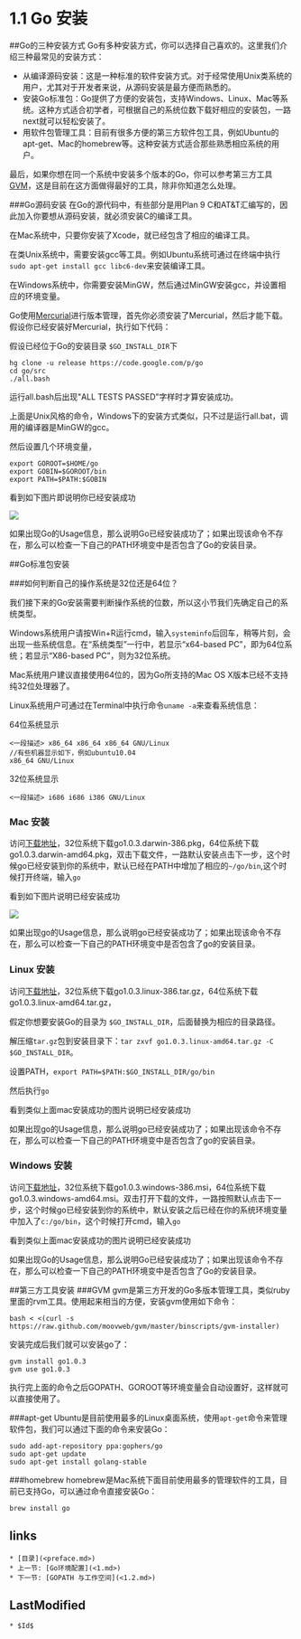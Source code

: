 # 1.1 Go 安装

##Go的三种安装方式
Go有多种安装方式，你可以选择自己喜欢的。这里我们介绍三种最常见的安装方式：

- 从编译源码安装：这是一种标准的软件安装方式。对于经常使用Unix类系统的用户，尤其对于开发者来说，从源码安装是最方便而熟悉的。
- 安装Go标准包：Go提供了方便的安装包，支持Windows、Linux、Mac等系统。这种方式适合初学者，可根据自己的系统位数下载好相应的安装包，一路next就可以轻松安装了。
- 用软件包管理工具：目前有很多方便的第三方软件包工具，例如Ubuntu的apt-get、Mac的homebrew等。这种安装方式适合那些熟悉相应系统的用户。

最后，如果你想在同一个系统中安装多个版本的Go，你可以参考第三方工具[GVM](https://github.com/moovweb/gvm)，这是目前在这方面做得最好的工具，除非你知道怎么处理。

###Go源码安装
在Go的源代码中，有些部分是用Plan 9 C和AT&T汇编写的，因此加入你要想从源码安装，就必须安装C的编译工具。

在Mac系统中，只要你安装了Xcode，就已经包含了相应的编译工具。

在类Unix系统中，需要安装gcc等工具。例如Ubuntu系统可通过在终端中执行`sudo apt-get install gcc libc6-dev`来安装编译工具。

在Windows系统中，你需要安装MinGW，然后通过MinGW安装gcc，并设置相应的环境变量。

Go使用[Mercurial][hg]进行版本管理，首先你必须安装了Mercurial，然后才能下载。假设你已经安装好Mercurial，执行如下代码：

假设已经位于Go的安装目录 `$GO_INSTALL_DIR`下

	hg clone -u release https://code.google.com/p/go
	cd go/src
	./all.bash

运行all.bash后出现"ALL TESTS PASSED"字样时才算安装成功。

上面是Unix风格的命令，Windows下的安装方式类似，只不过是运行all.bat，调用的编译器是MinGW的gcc。

然后设置几个环境变量，

	export GOROOT=$HOME/go
	export GOBIN=$GOROOT/bin
	export PATH=$PATH:$GOBIN

看到如下图片即说明你已经安装成功

![](images/1.1.mac.png?raw=true)

如果出现Go的Usage信息，那么说明Go已经安装成功了；如果出现该命令不存在，那么可以检查一下自己的PATH环境变中是否包含了Go的安装目录。


##Go标准包安装

###如何判断自己的操作系统是32位还是64位？

我们接下来的Go安装需要判断操作系统的位数，所以这小节我们先确定自己的系统类型。

Windows系统用户请按Win+R运行cmd，输入`systeminfo`后回车，稍等片刻，会出现一些系统信息。在“系统类型”一行中，若显示“x64-based PC”，即为64位系统；若显示“X86-based PC”，则为32位系统。

Mac系统用户建议直接使用64位的，因为Go所支持的Mac OS X版本已经不支持纯32位处理器了。

Linux系统用户可通过在Terminal中执行命令`uname -a`来查看系统信息：

64位系统显示

	<一段描述> x86_64 x86_64 x86_64 GNU/Linux
	//有些机器显示如下，例如ubuntu10.04
	x86_64 GNU/Linux

32位系统显示

	<一段描述> i686 i686 i386 GNU/Linux

### Mac 安装

访问[下载地址][downlink]，32位系统下载go1.0.3.darwin-386.pkg，64位系统下载go1.0.3.darwin-amd64.pkg，双击下载文件，一路默认安装点击下一步，这个时候go已经安装到你的系统中，默认已经在PATH中增加了相应的`~/go/bin`,这个时候打开终端，输入`go`

看到如下图片说明已经安装成功

![](images/1.1.mac.png?raw=true)

如果出现go的Usage信息，那么说明go已经安装成功了；如果出现该命令不存在，那么可以检查一下自己的PATH环境变中是否包含了go的安装目录。

### Linux 安装

访问[下载地址][downlink]，32位系统下载go1.0.3.linux-386.tar.gz，64位系统下载go1.0.3.linux-amd64.tar.gz，

假定你想要安装Go的目录为 `$GO_INSTALL_DIR`，后面替换为相应的目录路径。

解压缩`tar.gz`包到安装目录下：`tar zxvf go1.0.3.linux-amd64.tar.gz -C $GO_INSTALL_DIR`。

设置PATH，`export PATH=$PATH:$GO_INSTALL_DIR/go/bin`

然后执行`go`

看到类似上面mac安装成功的图片说明已经安装成功

如果出现go的Usage信息，那么说明go已经安装成功了；如果出现该命令不存在，那么可以检查一下自己的PATH环境变中是否包含了go的安装目录。

### Windows 安装

访问[下载地址][downlink]，32位系统下载go1.0.3.windows-386.msi，64位系统下载go1.0.3.windows-amd64.msi。双击打开下载的文件，一路按照默认点击下一步，这个时候go已经安装到你的系统中，默认安装之后已经在你的系统环境变量中加入了`c:/go/bin`，这个时候打开cmd，输入`go`

看到类似上面mac安装成功的图片说明已经安装成功

如果出现Go的Usage信息，那么说明Go已经安装成功了；如果出现该命令不存在，那么可以检查一下自己的PATH环境变中是否包含了Go的安装目录。

##第三方工具安装
###GVM
gvm是第三方开发的Go多版本管理工具，类似ruby里面的rvm工具。使用起来相当的方便，安装gvm使用如下命令：

	bash < <(curl -s https://raw.github.com/moovweb/gvm/master/binscripts/gvm-installer)

安装完成后我们就可以安装go了：

	gvm install go1.0.3
	gvm use go1.0.3

执行完上面的命令之后GOPATH、GOROOT等环境变量会自动设置好，这样就可以直接使用了。

###apt-get
Ubuntu是目前使用最多的Linux桌面系统，使用`apt-get`命令来管理软件包，我们可以通过下面的命令来安装Go：

	sudo add-apt-repository ppa:gophers/go
	sudo apt-get update
	sudo apt-get install golang-stable

###homebrew
homebrew是Mac系统下面目前使用最多的管理软件的工具，目前已支持Go，可以通过命令直接安装Go：

	brew install go


## links
	* [目录](<preface.md>)
	* 上一节: [Go环境配置](<1.md>)
	* 下一节: [GOPATH 与工作空间](<1.2.md>)

## LastModified
	* $Id$

[downlink]: http://code.google.com/p/go/downloads/list "Go安装包下载"
[hg]: http://mercurial.selenic.com/downloads/ "Mercurial下载"
